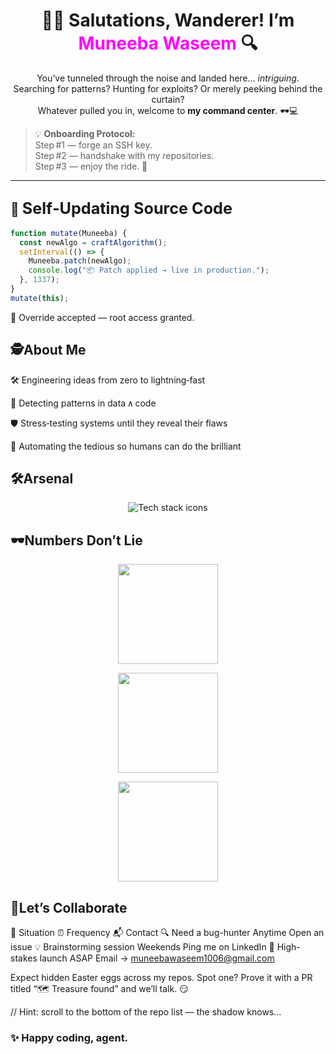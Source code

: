 <h1 align="center">🕵️‍♀️ Salutations, Wanderer! I’m <span style="color:#FF00FF">Muneeba Waseem</span> 🔍</h1>

<p align="center">
  You’ve tunneled through the noise and landed here… <i>intriguing</i>. <br/>
  Searching for patterns? Hunting for exploits? Or merely peeking behind the curtain? <br/>
  Whatever pulled you in, welcome to <b>my command center</b>. 🕶️💻
</p>

> 💡 **Onboarding Protocol:**  
> Step #1 — forge an SSH key.  
> Step #2 — handshake with my repositories.  
> Step #3 — enjoy the ride. 🚀  

---

## 🔧 <span style="font-size:1.2em;">Self‑Updating Source Code</span>

```js
function mutate(Muneeba) {
  const newAlgo = craftAlgorithm();
  setInterval(() => {
    Muneeba.patch(newAlgo);
    console.log("📦 Patch applied → live in production.");
  }, 1337);
}
mutate(this);
```
🎊 Override accepted — root access granted.

## 🕵️About Me

🛠️ Engineering ideas from zero to lightning‑fast

📜 Detecting patterns in data ∧ code

🛡️ Stress‑testing systems until they reveal their flaws

🤖 Automating the tedious so humans can do the brilliant

## 🛠️Arsenal

<p align="center"> <img src="https://skillicons.dev/icons?i=html,css,js,ts,react,redux,nodejs,express,tailwind,bootstrap,scss,mongodb,postgresql,git,github,python,cpp,c,scala,postman" alt="Tech stack icons" /> </p>

## 🕶️Numbers Don’t Lie

<p align="center"> <img src="https://github-readme-stats.vercel.app/api?username=Muneeba2001&show_icons=true&theme=tokyonight&hide=issues" height="160" /> </p> 
<p align="center"> <img src="https://github-readme-streak-stats.herokuapp.com/?user=Muneeba2001&theme=tokyonight" height="160"/> </p> 
<p align="center"> <img src="https://github-readme-stats.vercel.app/api/top-langs/?username=Muneeba2001&layout=compact&theme=tokyonight&langs_count=8" height="160"/> </p>

## 🤝Let’s Collaborate

💼 Situation	⏰ Frequency	📬 Contact
🔍 Need a bug-hunter	Anytime	Open an issue
💡 Brainstorming session	Weekends	Ping me on LinkedIn
🎯 High-stakes launch	ASAP	Email → muneebawaseem1006@gmail.com

Expect hidden Easter eggs across my repos.
Spot one? Prove it with a PR titled “🗺️ Treasure found” and we’ll talk. 😏

// Hint: scroll to the bottom of the repo list — the shadow knows...

### ✨ Happy coding, agent. 


